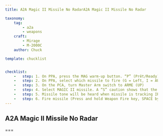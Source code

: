 ```yaml
---
title: A2A Magic II Missile No RadarA2A Magic II Missile No Radar

taxonomy:
    tag:
        - a2a
        - weapons
    craft:
        - Mirage
        - M-2000C
    author: Chuck

template: chucklist


checklist:
    -   step: 1. On PPA, press the MAG warm-up button. “P” (Prêt/Ready) will blink during warm-up process (30 s) and remain illuminated when warm-up is complete.
    -   step: 2. On PPA, select which missile to fire (G = Left, I = AUTO, R = Right)
    -   step: 3. On the PCA, turn Master Arm switch to ARME (UP)
    -   step: 4. Select MAGIC II missile. A “S” caution shows that the missile is selected.
    -   step: 5. Missile tone will be heard when missile is tracking IR signature. Target will be marked and tracked by a small circle on HUD.
    -   step: 6. Fire missile (Press and hold Weapon Fire key, SPACE by default)
---
```


## A2A Magic II Missile No Radar

===
